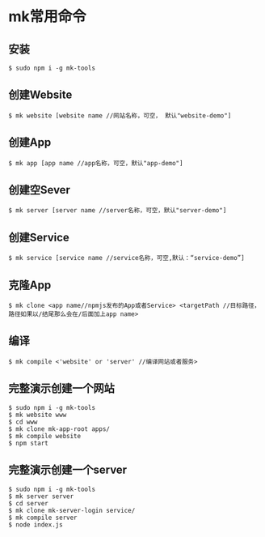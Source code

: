 # mk常用命令

## 安装

```
$ sudo npm i -g mk-tools
```

## 创建Website

```
$ mk website [website name //网站名称，可空， 默认"website-demo"]
```

## 创建App

```
$ mk app [app name //app名称，可空，默认"app-demo"]
```


## 创建空Sever

```
$ mk server [server name //server名称，可空，默认"server-demo"]
```

## 创建Service

```
$ mk service [service name //service名称，可空,默认：“service-demo”]
```

## 克隆App

```
$ mk clone <app name//npmjs发布的App或者Service> <targetPath //目标路径，路径如果以/结尾那么会在/后面加上app name>
```

## 编译

```
$ mk compile <'website' or 'server' //编译网站或者服务>
```


## 完整演示创建一个网站

```
$ sudo npm i -g mk-tools
$ mk website www
$ cd www
$ mk clone mk-app-root apps/
$ mk compile website
$ npm start
```

## 完整演示创建一个server


```
$ sudo npm i -g mk-tools
$ mk server server
$ cd server
$ mk clone mk-server-login service/
$ mk compile server
$ node index.js
```


